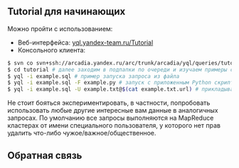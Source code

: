 ## Tutorial для начинающих
Можно пройти с использованием:

* Веб-интерфейса: [yql.yandex-team.ru/Tutorial](https://yql.yandex-team.ru/Tutorial/yt_01_Select_all_columns)
* Консольного клиента:
``` sh
$ svn co svn+ssh://arcadia.yandex.ru/arc/trunk/arcadia/yql/queries/tutorial
$ cd tutorial # далее заходим в подпапки по очереди и изучаем примеры с пояснениями
$ yql -i example.sql # пример запуска запроса из файла
$ yql -i example.sql -F example.py # запуск с приложенным Python скриптом
$ yql -i example.sql -U example.txt@$(cat example.txt.url) # прикладывание к запросу файла по URL
```
Не стоит бояться экспериментировать, в частности, попробовать использовать любые другие интересные вам данные в аналогичных запросах. По умолчанию все запросы выполняются на MapReduce кластерах от имени специального пользователя, у которого нет прав удалить что-либо чужое/важное/общественное.

<a name="feedback"></a>
## Обратная связь